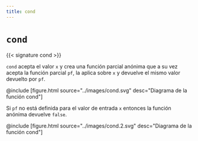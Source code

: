 ```yaml
---
title: cond
---
```


# `cond`

{{< signature cond >}}

`cond` acepta el valor `x` y crea una función parcial anónima que a su vez
acepta la función parcial `pf`, la aplica sobre `x` y devuelve el mismo valor
devuelto por `pf`.

@include [figure.html source="../images/cond.svg" desc="Diagrama de la función cond"]

Si `pf` no está definida para el valor de entrada `x` entonces la función
anónima devuelve `false`.

@include [figure.html source="../images/cond.2.svg" desc="Diagrama de la función cond"]
